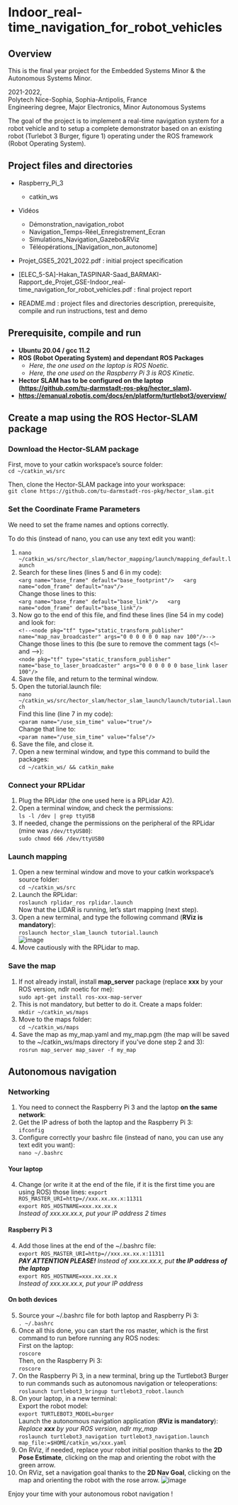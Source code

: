 # Indoor_real-time_navigation_for_robot_vehicles

## Overview

This is the final year project for the Embedded Systems Minor &amp; the Autonomous Systems Minor.

2021-2022,  
Polytech Nice-Sophia, Sophia-Antipolis, France  
Engineering degree, Major Electronics, Minor Autonomous Systems

The goal of the project is to implement a real-time navigation system for a robot vehicle and to
setup a complete demonstrator based on an existing robot (Turlebot 3 Burger, figure 1) operating
under the ROS framework (Robot Operating System).

## Project files and directories
* Raspberry_Pi_3
  * catkin_ws

* Vidéos
  *  Démonstration_navigation_robot
  *  Navigation_Temps-Réel_Enregistrement_Ecran
  *  Simulations_Navigation_Gazebo&RViz
  *  Téléopérations_[Navigation_non_autonome]

* Projet_GSE5_2021_2022.pdf : initial project specification 

* [ELEC_5-SA]-Hakan_TASPINAR-Saad_BARMAKI-Rapport_de_Projet_GSE-Indoor_real-time_navigation_for_robot_vehicles.pdf : final project report

* README.md : project files and directories description, prerequisite, compile and run instructions, test and demo

## Prerequisite, compile and run
* **Ubuntu 20.04 / gcc 11.2**
* **ROS (Robot Operating System) and dependant ROS Packages**
  * *Here, the one used on the laptop is ROS Noetic.*
  * *Here, the one used on the Raspberry Pi 3 is ROS Kinetic.*
* **Hector SLAM has to be configured on the laptop (https://github.com/tu-darmstadt-ros-pkg/hector_slam).**
* **https://emanual.robotis.com/docs/en/platform/turtlebot3/overview/**

## Create a map using the ROS Hector-SLAM package

### Download the Hector-SLAM package

First, move to your catkin workspace’s source folder:  
`cd ~/catkin_ws/src`

Then, clone the Hector-SLAM package into your workspace:  
`git clone https://github.com/tu-darmstadt-ros-pkg/hector_slam.git`

### Set the Coordinate Frame Parameters

We need to set the frame names and options correctly.

To do this (instead of nano, you can use any text edit you want):  
1. `nano ~/catkin_ws/src/hector_slam/hector_mapping/launch/mapping_default.launch`
2. Search for these lines (lines 5 and 6 in my code):  
`<arg name="base_frame" default="base_footprint"/>  
<arg name="odom_frame" default="nav"/>`  
Change those lines to this:  
`<arg name="base_frame" default="base_link"/>  
<arg name="odom_frame" default="base_link"/>`  
3. Now go to the end of this file, and find these lines (line 54 in my code) and look for:  
`<!--<node pkg="tf" type="static_transform_publisher" name="map_nav_broadcaster" args="0 0 0 0 0 0 map nav 100"/>-->`  
Change those lines to this (be sure to remove the comment tags (<!– and –>):  
`<node pkg="tf" type="static_transform_publisher" name="base_to_laser_broadcaster" args="0 0 0 0 0 0 base_link laser 100"/>`  
4. Save the file, and return to the terminal window.
5. Open the tutorial.launch file:  
`nano ~/catkin_ws/src/hector_slam/hector_slam_launch/launch/tutorial.launch`  
Find this line (line 7 in my code):  
`<param name="/use_sim_time" value="true"/>`  
Change that line to:  
`<param name="/use_sim_time" value="false"/>`  
6. Save the file, and close it.
7. Open a new terminal window, and type this command to build the packages:  
`cd ~/catkin_ws/ && catkin_make`

### Connect your RPLidar

1. Plug the RPLidar (the one used here is a RPLidar A2).
2. Open a terminal window, and check the permissions:  
`ls -l /dev | grep ttyUSB`  
2. If needed, change the permissions on the peripheral of the RPLidar (mine was `/dev/ttyUSB0`):  
`sudo chmod 666 /dev/ttyUSB0`

### Launch mapping

1. Open a new terminal window and move to your catkin workspace’s source folder:  
`cd ~/catkin_ws/src`  
2. Launch the RPLidar:  
`roslaunch rplidar_ros rplidar.launch`  
Now that the LIDAR is running, let’s start mapping (next step).
3. Open a new terminal, and type the following command (**RViz is mandatory**):  
`roslaunch hector_slam_launch tutorial.launch`  
![image](https://user-images.githubusercontent.com/91252172/150689869-803f5468-bd66-4732-bd72-47851efb6d98.png)
4. Move cautiously with the RPLidar to map.

### Save the map

1. If not already install, install **map_server** package (replace **xxx** by your ROS version, ndlr noetic for me):  
`sudo apt-get install ros-xxx-map-server`  
2. This is not mandatory, but better to do it. Create a maps folder:  
`mkdir ~/catkin_ws/maps`  
3. Move to the maps folder:  
`cd ~/catkin_ws/maps`  
4. Save the map as my_map.yaml and my_map.pgm (the map will be saved to the ~/catkin_ws/maps directory if you've done step 2 and 3):  
`rosrun map_server map_saver -f my_map`  

## Autonomous navigation

### Networking

1. You need to connect the Raspberry Pi 3 and the laptop **on the same network**:
2. Get the IP adress of both the laptop and the Raspberry Pi 3:  
`ifconfig`  
3. Configure correctly your bashrc file (instead of nano, you can use any text edit you want):  
`nano ~/.bashrc`  

#### Your laptop

4. Change (or write it at the end of the file, if it is the first time you are using ROS) those lines:
`export ROS_MASTER_URI=http=//xxx.xx.xx.x:11311`  
`export ROS_HOSTNAME=xxx.xx.xx.x`  
*Instead of xxx.xx.xx.x, put your IP address 2 times*

#### Raspberry Pi 3

4. Add those lines at the end of the ~/.bashrc file:  
`export ROS_MASTER_URI=http=//xxx.xx.xx.x:11311`  
***PAY ATTENTION PLEASE!** Instead of xxx.xx.xx.x, put **the IP address of the laptop***  
`export ROS_HOSTNAME=xxx.xx.xx.x`  
*Instead of xxx.xx.xx.x, put your IP address*

#### On both devices

5. Source your ~/.bashrc file for both laptop and Raspberry Pi 3:  
`. ~/.bashrc`  
6. Once all this done, you can start the ros master, which is the first command to run before running any ROS nodes:  
First on the laptop:  
`roscore`  
Then, on the Raspberry Pi 3:  
`roscore`  
7. On the Raspberry Pi 3, in a new terminal, bring up the Turtlebot3 Burger to run commands such as autonomous navigation or teleoperations:  
`roslaunch turtlebot3_bringup turtlebot3_robot.launch`  
8. On your laptop, in a new terminal:  
Export the robot model:  
`export TURTLEBOT3_MODEL=burger`  
Launch the autonomous navigation application (**RViz is mandatory**):  
*Replace **xxx** by your ROS version, ndlr my_map*  
`roslaunch turtlebot3_navigation turtlebot3_navigation.launch map_file:=$HOME/catkin_ws/xxx.yaml`  
9. On RViz, if needed, replace your robot initial position thanks to the **2D Pose Estimate**, clicking on the map and orienting the robot with the green arrow.
10. On RViz, set a navigation goal thanks to the **2D Nav Goal**, clicking on the map and orienting the robot with the rose arrow.
![image](https://user-images.githubusercontent.com/91252172/150691224-e2e39d3c-e314-498f-9fcc-f2d48368048b.png)

Enjoy your time with your autonomous robot navigation !

